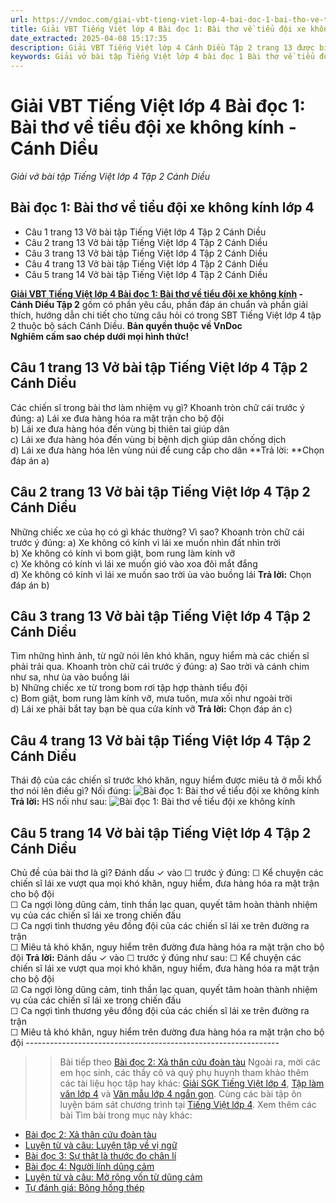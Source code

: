 ```yaml
---
url: https://vndoc.com/giai-vbt-tieng-viet-lop-4-bai-doc-1-bai-tho-ve-tieu-doi-xe-khong-kinh-canh-dieu-303681
title: Giải VBT Tiếng Việt lớp 4 Bài đọc 1: Bài thơ về tiểu đội xe không kính - Cánh Diều - Giải vở bài tập Tiếng Việt lớp 4 Tập 2 Cánh Diều - VnDoc.com
date_extracted: 2025-04-08 15:17:35
description: Giải VBT Tiếng Việt lớp 4 Cánh Diều Tập 2 trang 13 được biên soạn nhằm giúp các em HS đạt kết quả tốt trong quá trình làm bài tập và học tập môn Tiếng Việt lớp 4.
keywords: Giải vở bài tập Tiếng Việt lớp 4 bài đọc 1 Bài thơ về tiểu đội xe không kính,Bài thơ về tiểu đội xe không kính lớp 4,Bài đọc 1 Bài thơ về tiểu đội xe không kính lớp 4,Đọc Bài thơ về tiểu đội xe không kính lớp 4,giải bài Bài thơ về tiểu đội xe không kính lớp 4,tiếng việt lớp 4 Bài thơ về tiểu đội xe không kính,tiếng việt lớp 4,tiếng việt lớp 4 Cánh Diều,vở bài tập tiếng việt lớp 4,sách tiếng việt lớp 4,bài tập tiếng việt lớp 4,giải bài tập tiếng việt lớp 4,tiếng việt lớp 4 tập 2
---
```


# Giải VBT Tiếng Việt lớp 4 Bài đọc 1: Bài thơ về tiểu đội xe không kính - Cánh Diều
 _Giải vở bài tập Tiếng Việt lớp 4 Tập 2 Cánh Diều_
## Bài đọc 1: Bài thơ về tiểu đội xe không kính lớp 4
  * Câu 1 trang 13 Vở bài tập Tiếng Việt lớp 4 Tập 2 Cánh Diều
  * Câu 2 trang 13 Vở bài tập Tiếng Việt lớp 4 Tập 2 Cánh Diều
  * Câu 3 trang 13 Vở bài tập Tiếng Việt lớp 4 Tập 2 Cánh Diều
  * Câu 4 trang 13 Vở bài tập Tiếng Việt lớp 4 Tập 2 Cánh Diều
  * Câu 5 trang 14 Vở bài tập Tiếng Việt lớp 4 Tập 2 Cánh Diều

**[Giải VBT Tiếng Việt lớp 4 Bài đọc 1: Bài thơ về tiểu đội xe không kính](<https://vndoc.com/giai-vbt-tieng-viet-lop-4-bai-doc-1-bai-tho-ve-tieu-doi-xe-khong-kinh-canh-dieu-303681>) \- Cánh Diều Tập 2** gồm có phần yêu cầu, phần đáp án chuẩn và phần giải thích, hướng dẫn chi tiết cho từng câu hỏi có trong SBT Tiếng Việt lớp 4 tập 2 thuộc bộ  sách Cánh Diều.
**Bản quyền thuộc về VnDoc**   
**Nghiêm cấm sao chép dưới mọi hình thức\!**
## **Câu 1 trang 13 Vở bài tập Tiếng Việt lớp 4 Tập 2 Cánh Diều**
Các chiến sĩ trong bài thơ làm nhiệm vụ gì? Khoanh tròn chữ cái trước ý đúng:
a\) Lái xe đưa hàng hóa ra mặt trận cho bộ đội  
b\) Lái xe đưa hàng hóa đến vùng bị thiên tai giúp dân  
c\) Lái xe đưa hàng hóa đến vùng bị bệnh dịch giúp dân chống dịch  
d\) Lái xe đưa hàng hóa lên vùng núi để cung cấp cho dân
**Trả lời: **Chọn đáp án a\)
## **Câu 2 trang 13 Vở bài tập Tiếng Việt lớp 4 Tập 2 Cánh Diều**
Những chiếc xe của họ có gì khác thường? Vì sao? Khoanh tròn chữ cái trước ý đúng:
a\) Xe không có kính vì lái xe muốn nhìn đất nhìn trời  
b\) Xe không có kính vì bom giật, bom rung làm kính vỡ  
c\) Xe không có kính vì lái xe muốn gió vào xoa đôi mắt đắng  
d\) Xe không có kính vì lái xe muốn sao trời ùa vào buồng lái
**Trả lời:** Chọn đáp án b\)
## **Câu 3 trang 13 Vở bài tập Tiếng Việt lớp 4 Tập 2 Cánh Diều**
Tìm những hình ảnh, từ ngữ nói lên khó khăn, nguy hiểm mà các chiến sĩ phải trải qua. Khoanh tròn chữ cái trước ý đúng:
a\) Sao trời và cánh chim như sa, như ùa vào buồng lái  
b\) Những chiếc xe từ trong bom rơi tập hợp thành tiểu đội  
c\) Bom giật, bom rung làm kính vỡ, mưa tuôn, mưa xối như ngoài trời  
d\) Lái xe phải bắt tay bạn bè qua cửa kính vỡ
**Trả lời:** Chọn đáp án c\)
## **Câu 4 trang 13 Vở bài tập Tiếng Việt lớp 4 Tập 2 Cánh Diều**
Thái độ của các chiến sĩ trước khó khăn, nguy hiểm được miêu tả ở mỗi khổ thơ nói lên điều gì? Nối đúng:
![Bài đọc 1: Bài thơ về tiểu đội xe không kính](https://i.vdoc.vn/data/image/2023/08/24/giai-vbt-tieng-viet-lop-4-bai-doc-1-bai-tho-ve-tieu-doi-xe-khong-kinh-canh-dieu-h1.jpg)
**Trả lời:** HS nối như sau:
![Bài đọc 1: Bài thơ về tiểu đội xe không kính](https://i.vdoc.vn/data/image/2023/08/24/giai-vbt-tieng-viet-lop-4-bai-doc-1-bai-tho-ve-tieu-doi-xe-khong-kinh-canh-dieu-h2.jpg)
## **Câu 5 trang 14 Vở bài tập Tiếng Việt lớp 4 Tập 2 Cánh Diều**
Chủ đề của bài thơ là gì? Đánh dấu ✓ vào ☐ trước ý đúng:
☐ Kể chuyện các chiến sĩ lái xe vượt qua mọi khó khăn, nguy hiểm, đưa hàng hóa ra mặt trận cho bộ đội  
☐ Ca ngợi lòng dũng cảm, tinh thần lạc quan, quyết tâm hoàn thành nhiệm vụ của các chiến sĩ lái xe trong chiến đấu  
☐ Ca ngợi tình thương yêu đồng đội của các chiến sĩ lái xe trên đường ra trận  
☐ Miêu tả khó khăn, nguy hiểm trên đường đưa hàng hóa ra mặt trận cho bộ đội
**Trả lời:** Đánh dấu ✓ vào ☐ trước ý đúng như sau:
☐ Kể chuyện các chiến sĩ lái xe vượt qua mọi khó khăn, nguy hiểm, đưa hàng hóa ra mặt trận cho bộ đội  
☑ Ca ngợi lòng dũng cảm, tinh thần lạc quan, quyết tâm hoàn thành nhiệm vụ của các chiến sĩ lái xe trong chiến đấu  
☐ Ca ngợi tình thương yêu đồng đội của các chiến sĩ lái xe trên đường ra trận  
☐ Miêu tả khó khăn, nguy hiểm trên đường đưa hàng hóa ra mặt trận cho bộ đội
\---------------------------------------------------------------
>> Bài tiếp theo [Bài đọc 2: Xả thân cứu đoàn tàu](<https://vndoc.com/giai-vbt-tieng-viet-lop-4-bai-doc-2-xa-than-cuu-doan-tau-canh-dieu-303687>)
Ngoài ra, mời các em học sinh, các thầy cô và quý phụ huynh tham khảo thêm các tài liệu học tập hay khác: [Giải SGK Tiếng Việt lớp 4](<https://vndoc.com/tieng-viet-lop4>), [Tập làm văn lớp 4](<https://vndoc.com/tap-lam-van-lop4>) và [Văn mẫu lớp 4 ngắn gọn](<https://vndoc.com/van-mieu-ta-lop4>). Cùng các bài tập ôn luyện bám sát chương trình tại [Tiếng Việt lớp 4](<https://vndoc.com/tieng-viet-lop4>).
Xem thêm các bài Tìm bài trong mục này khác:
  * [Bài đọc 2: Xả thân cứu đoàn tàu](</giai-vbt-tieng-viet-lop-4-bai-doc-2-xa-than-cuu-doan-tau-canh-dieu-303687>)
  * [Luyện từ và câu: Luyện tập về vị ngữ](</giai-vbt-tieng-viet-lop-4-luyen-tu-va-cau-luyen-tap-ve-vi-ngu-canh-dieu-303691>)
  * [Bài đọc 3: Sự thật là thước đo chân lí](</giai-vbt-tieng-viet-lop-4-bai-doc-3-su-that-la-thuoc-do-chan-li-canh-dieu-303694>)
  * [Bài đọc 4: Người lính dũng cảm](</giai-vbt-tieng-viet-lop-4-bai-doc-4-nguoi-linh-dung-cam-canh-dieu-303710>)
  * [Luyện từ và câu: Mở rộng vốn từ dũng cảm](</giai-vo-bai-tap-tieng-viet-lop-4-tuan-26-mo-rong-von-tu-dung-cam-163978>)
  * [Tự đánh giá: Bông hồng thép](</giai-vbt-tieng-viet-lop-4-tu-danh-gia-bong-hong-thep-canh-dieu-303730>)

